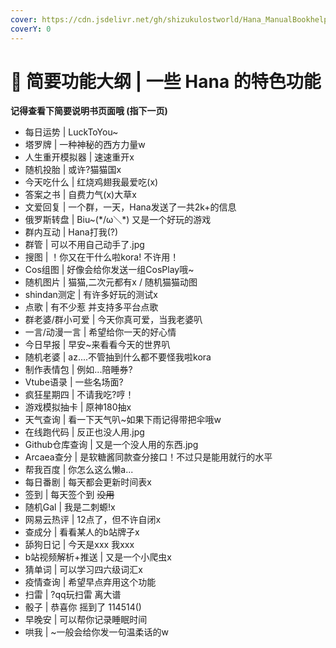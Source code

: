 ```yaml
---
cover: https://cdn.jsdelivr.net/gh/shizukulostworld/Hana_ManualBookhelper@main/.gitbook/assets/IMG_20211011_001458_108.jpg
coverY: 0
---
```


# 🌈 简要功能大纲 | 一些 Hana 的特色功能

**记得查看下简要说明书页面哦 (指下一页)**

* 每日运势 | LuckToYou~
* 塔罗牌 | 一种神秘的西方力量w
* 人生重开模拟器 | 速速重开x
* 随机投胎 | 或许?猫猫国x
* 今天吃什么 | 红烧鸡翅我最爱吃(x)
* 答案之书 | 自费力气(x)大草x
* 文爱回复 | 一个群，一天，Hana发送了一共2k+的信息
* 俄罗斯转盘 | Biu~(\*/ω＼*) 又是一个好玩的游戏
* 群内互动 | Hana打我(?)
* 群管 | 可以不用自己动手了.jpg
* 搜图 | ！你又在干什么啦kora! 不许用！
* Cos组图 | 好像会给你发送一组CosPlay哦~
* 随机图片 | 猫猫,二次元都有x \/ 随机猫猫动图
* shindan测定 | 有许多好玩的测试x
* 点歌 | 有不少惹 并支持多平台点歌
* 群老婆\/群小可爱 | 今天你真可爱，当我老婆叭
* 一言\/动漫一言 | 希望给你一天的好心情
* 今日早报 | 早安~来看看今天的世界叭
* 随机老婆 | az....不管抽到什么都不要怪我啦kora
* 制作表情包 | 例如...陪睡券?
* Vtube语录 | 一些名场面?
* 疯狂星期四 | 不请我吃?哼！
* 游戏模拟抽卡 | 原神180抽x
* 天气查询 | 看一下天气叭~如果下雨记得带把伞哦w
* 在线跑代码 | 反正也没人用.jpg
* Github仓库查询 | 又是一个没人用的东西.jpg
* Arcaea查分 | 是软糖酱同款查分接口！不过只是能用就行的水平
* 帮我百度 | 你怎么这么懒a...
* 每日番剧 | 每天都会更新时间表x
* 签到 | 每天签个到 ~~没用~~
* 随机Gal | 我是二刺螈!x
* 网易云热评 | 12点了，但不许自闭x
* 查成分 | 看看某人的b站牌子x
* 舔狗日记 | 今天是xxx 我xxx
* b站视频解析+推送 | 又是一个小爬虫x
* 猜单词 | 可以学习四六级词汇x
* 疫情查询 | 希望早点弃用这个功能
* 扫雷 | ?qq玩扫雷 离大谱
* 骰子 | 恭喜你 摇到了 114514()
* 早晚安 | 可以帮你记录睡眠时间
* 哄我 | ~一般会给你发一句温柔话的w
